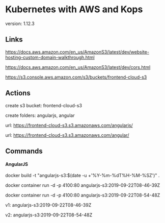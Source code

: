 # Kubernetes with AWS and Kops

version: 1.12.3


## Links

https://docs.aws.amazon.com/en_us/AmazonS3/latest/dev/website-hosting-custom-domain-walkthrough.html

https://docs.aws.amazon.com/en_us/AmazonS3/latest/dev/cors.html

https://s3.console.aws.amazon.com/s3/buckets/frontend-cloud-s3


## Actions

create s3 bucket: frontend-cloud-s3

create folders: angularjs, angular

url: https://frontend-cloud-s3.s3.amazonaws.com/angularjs/

url: https://frontend-cloud-s3.s3.amazonaws.com/angular/


## Commands

#### AngularJS

docker build -t "angularjs-s3:$(date -u +'%Y-%m-%dT%H-%M-%SZ')" .

docker container run -d -p 4100:80 angularjs-s3:2019-09-22T08-46-39Z

docker container run -d -p 4100:80 angularjs-s3:2019-09-22T08-54-48Z

v1: angularjs-s3:2019-09-22T08-46-39Z

v2: angularjs-s3:2019-09-22T08-54-48Z



